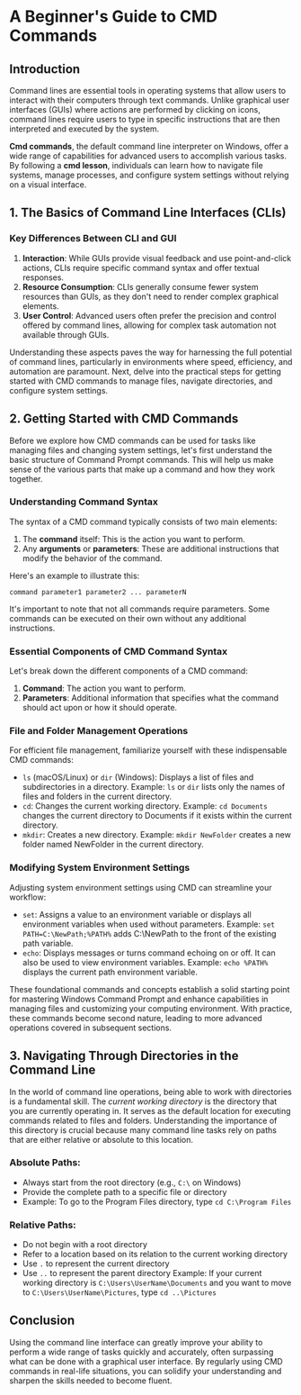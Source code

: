 # A Beginner's Guide to CMD Commands

## Introduction

Command lines are essential tools in operating systems that allow users to interact with their computers through text commands. Unlike graphical user interfaces (GUIs) where actions are performed by clicking on icons, command lines require users to type in specific instructions that are then interpreted and executed by the system.

**Cmd commands**, the default command line interpreter on Windows, offer a wide range of capabilities for advanced users to accomplish various tasks. By following a **cmd lesson**, individuals can learn how to navigate file systems, manage processes, and configure system settings without relying on a visual interface.

## 1. The Basics of Command Line Interfaces (CLIs)

### Key Differences Between CLI and GUI

1.  **Interaction**: While GUIs provide visual feedback and use point-and-click actions, CLIs require specific command syntax and offer textual responses.
2.  **Resource Consumption**: CLIs generally consume fewer system resources than GUIs, as they don't need to render complex graphical elements.
3.  **User Control**: Advanced users often prefer the precision and control offered by command lines, allowing for complex task automation not available through GUIs.

Understanding these aspects paves the way for harnessing the full potential of command lines, particularly in environments where speed, efficiency, and automation are paramount. Next, delve into the practical steps for getting started with CMD commands to manage files, navigate directories, and configure system settings.

## 2. Getting Started with CMD Commands

Before we explore how CMD commands can be used for tasks like managing files and changing system settings, let's first understand the basic structure of Command Prompt commands. This will help us make sense of the various parts that make up a command and how they work together.

### Understanding Command Syntax

The syntax of a CMD command typically consists of two main elements:

1.  The **command** itself: This is the action you want to perform.
2.  Any **arguments** or **parameters**: These are additional instructions that modify the behavior of the command.

Here's an example to illustrate this:

`command parameter1 parameter2 ... parameterN`

It's important to note that not all commands require parameters. Some commands can be executed on their own without any additional instructions.

### Essential Components of CMD Command Syntax

Let's break down the different components of a CMD command:

1.  **Command**: The action you want to perform.
2.  **Parameters**: Additional information that specifies what the command should act upon or how it should operate.

### File and Folder Management Operations

For efficient file management, familiarize yourself with these indispensable CMD commands:

- `ls` (macOS/Linux) or `dir` (Windows): Displays a list of files and subdirectories in a directory.
  Example: `ls` or `dir` lists only the names of files and folders in the current directory.
- `cd`: Changes the current working directory.
  Example: `cd Documents` changes the current directory to Documents if it exists within the current directory.
- `mkdir`: Creates a new directory.
  Example: `mkdir NewFolder` creates a new folder named NewFolder in the current directory.

### Modifying System Environment Settings

Adjusting system environment settings using CMD can streamline your workflow:

- `set`: Assigns a value to an environment variable or displays all environment variables when used without parameters.
  Example: `set PATH=C:\NewPath;%PATH%` adds C:\NewPath to the front of the existing path variable.
- `echo`: Displays messages or turns command echoing on or off. It can also be used to view environment variables.
  Example: `echo %PATH%` displays the current path environment variable.

These foundational commands and concepts establish a solid starting point for mastering Windows Command Prompt and enhance capabilities in managing files and customizing your computing environment. With practice, these commands become second nature, leading to more advanced operations covered in subsequent sections.

## 3. Navigating Through Directories in the Command Line

In the world of command line operations, being able to work with directories is a fundamental skill. The _current working directory_ is the directory that you are currently operating in. It serves as the default location for executing commands related to files and folders. Understanding the importance of this directory is crucial because many command line tasks rely on paths that are either relative or absolute to this location.

### **Absolute Paths**:

- Always start from the root directory (e.g., `C:\` on Windows)
- Provide the complete path to a specific file or directory
- Example: To go to the Program Files directory, type `cd C:\Program Files`

### **Relative Paths**:

- Do not begin with a root directory
- Refer to a location based on its relation to the current working directory
- Use `.` to represent the current directory
- Use `..` to represent the parent directory
  Example: If your current working directory is `C:\Users\UserName\Documents` and you want to move to `C:\Users\UserName\Pictures`, type `cd ..\Pictures`

## Conclusion

Using the command line interface can greatly improve your ability to perform a wide range of tasks quickly and accurately, often surpassing what can be done with a graphical user interface. By regularly using CMD commands in real-life situations, you can solidify your understanding and sharpen the skills needed to become fluent.
